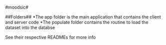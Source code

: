 #moodsic#

##Folders##
*The app folder is the main application that contains the client and server code
*The populate folder contains the routine to load the dataset into the databse

See their respective READMEs for more info
